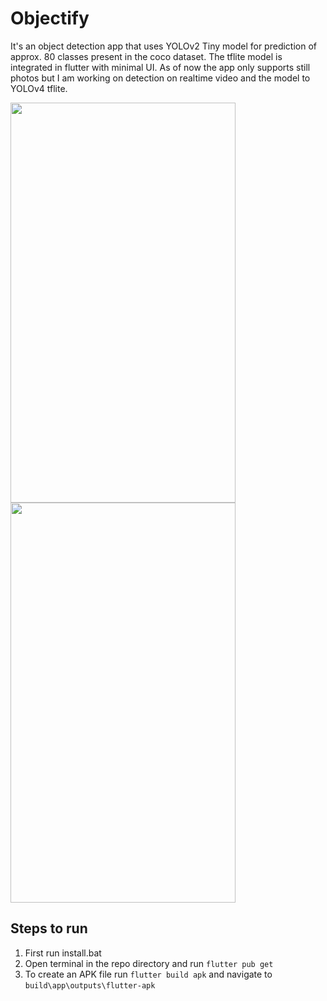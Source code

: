 # Objectify

It's an object detection app that uses YOLOv2 Tiny model for prediction of approx. 80 classes present in the coco dataset. The tflite model is integrated in flutter with minimal UI. As of now the app only supports still photos but I am working on detection on realtime video and the model to YOLOv4 tflite.




<img src="https://user-images.githubusercontent.com/51371041/112798819-14474100-908b-11eb-9b68-5c05b47b6546.gif" width="360" height="640"/> <img src="https://user-images.githubusercontent.com/51371041/112802432-ce40ac00-908f-11eb-83d7-5850cb187b80.gif" width="360" height="640"/>

## Steps to run

1. First run install.bat
2. Open terminal in the repo directory and run ``` flutter pub get ```
3. To create an APK file run ``` flutter build apk ``` and navigate to ``` build\app\outputs\flutter-apk ```
